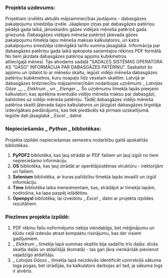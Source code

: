 ### Projekta uzdevums: ###
Projektam izvēlēts aktuāls mājsaimniecības jautājums - dabasgāzes pakalpojumu sniedzēja izvēle. Jāapkopo ziņas par dabasgāzes patēriņu pēdējā gada laikā, jānoskaidro gāzes vidējais mēneša patēriņš gada griezumā. Dabasgāzes vidējais mēneša patēriņš jāievada gāzes pakalpojumu tīmekļa lapu mēneša maksas kalkulatoros, un katra pakalpojumu sniedzēja izdevīgākā tarifu summa jāsaglabā.
Informācija par dabasgāzes patēriņu gada laikā apkopota saņemtajos rēķinos PDF formātā. No tiem jāizdala dabasgāzes patēriņa apjoms kubikmetros attiecīgajā mēnesī. Tas atrodams sadaļā "SADALES SISTĒMAS OPERATORA AS “GASO” INFORMĀCIJA PAR DABASGĀZES PATĒRIŅU". Saskaitot šo apjomu un izdalot to ar mēnešu skaitu, iegūst vidējo mēneša dabasgāzes patēriņu kubikmetros, kuru noapaļo līdz veselam skaitlim.
Latvijā ar dabasgāzes tirdzniecību mājsaimniecībām nodarbojas uzņēmumi _ _Latvijas Gāze_ __, _ _Elektrum_ _ un _ _Elenger_ _. Šo uzņēmumu tīmekļa lapās pieejami kalkulatori, kas aprēķina eventuālo vidējo mēneša maksu par dabasgāzi, balstoties uz vidējo mēneša patēriņu. Tādēļ dabasgāzes vidējo mēneša patēriņa skaitli jāievada šajos kalkulatoros un jāizgūst dabasgāzes tirgotāja izdevīgākais piedāvājums, kas tiek piedāvāts kā pirmais uzskaitījumā. Iegūtie dati jāsaglabā _ _Excel_ _ datnē.

### Nepieciešamās _ _Python_ _ bibliotēkas: ###
Projekta izpildei nepieciešamas semestra nodarbību gaitā apskatītās bibliotēkas. 
1. __PyPDF2__ bibliotēka, kas ļauj strādāt ar PDF failiem un ļauj izgūt no tiem nepieciešamo informāciju.
2. __OS__ bibliotēka, kas ļauj strādāt ar operētājsistēmas struktūru - irektorijām un failiem.
3. __Selenium__ bibliotēka, ar kuras palīdzību tīmekļa lapās ievadīt un izgūt informāciju. 
4. __Time__ bibliotēka laika menedmentam, kas, strādājot ar tīmekļa lapām, nodrošina, ka lapa paspēj ielādēties.
4. __Openpyxl__ bibliotēka, lai izveidotu _ _Excel_ _ datni ar projekta izpildes rezultātiem.

### Piezīmes projekta izpildē: ###
1. PDF rēķinu failu noformējums nebija viendabīgs, bet mēģinājumu un kļūdu ceļā izdevās atrast kompaktu risinājumu, kas der visiem gadījumiem.
2. _ _Elektrum_ _ tīmekļa lapā summas skaitlis bija sadalīts trīs daļās: divās skaitļa daļās un atdalītājā (komatā) - tas gan ļāva vienkāršāk pievienot vajadzīgo atdalītāju.
3. _ _Latvijas Gāzes_ _ tīmekļa lapā neizdevās identificēt uznirstošā sākuma loga pogas, bet izrādījās, ka kalkulators darbojas arī tad, ja sākuma logs ir atvērts.